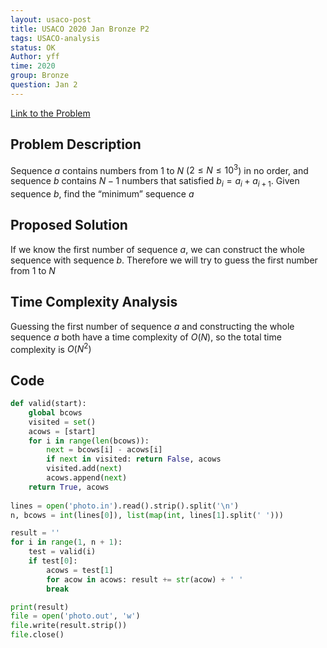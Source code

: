```yaml
---
layout: usaco-post
title: USACO 2020 Jan Bronze P2
tags: USACO-analysis
status: OK
Author: yff
time: 2020
group: Bronze
question: Jan 2
---
```




[Link to the Problem](http://www.usaco.org/index.php?page=viewproblem2&cpid=988)

## Problem Description

Sequence $a$ contains numbers from 1 to $N$ ($2 ≤ N ≤ 10^3$) in no order, and sequence $b$ contains $N-1$ numbers that satisfied $b_i = a_i + a_{i + 1}$. Given sequence $b$, find the “minimum” sequence $a$

## Proposed Solution

If we know the first number of sequence $a$, we can construct the whole sequence with sequence $b$. Therefore we will try to guess the first number from 1 to $N$

## Time Complexity Analysis

Guessing the first number of sequence $a$ and constructing the whole sequence $a$ both have a time complexity of $O(N)$, so the total time complexity is $O(N^2)$

## Code

```python
def valid(start):
	global bcows
	visited = set()
	acows = [start]
	for i in range(len(bcows)):
		next = bcows[i] - acows[i]
		if next in visited: return False, acows
		visited.add(next)
		acows.append(next)
	return True, acows
		
lines = open('photo.in').read().strip().split('\n')
n, bcows = int(lines[0]), list(map(int, lines[1].split(' ')))

result = ''
for i in range(1, n + 1):
	test = valid(i)
	if test[0]: 
		acows = test[1]
		for acow in acows: result += str(acow) + ' '
		break

print(result)
file = open('photo.out', 'w')
file.write(result.strip())
file.close()
```